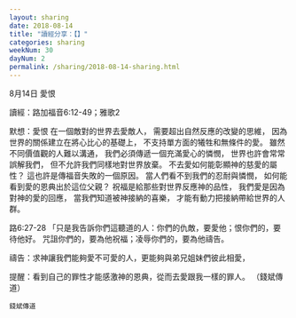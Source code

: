 ```yaml
---
layout: sharing
date: 2018-08-14
title: "讀經分享：【】"
categories: sharing
weekNum: 30
dayNum: 2
permalink: /sharing/2018-08-14-sharing.html
---
```

8月14日 愛恨

讀經：路加福音6:12-49；雅歌2

默想：愛恨
在一個敵對的世界去愛敵人，
需要超出自然反應的改變的思維，
因為世界的關係建立在將心比心的基礎上，
不支持單方面的犧牲和無條件的愛。
雖然不同價值觀的人難以溝通，
我們必須傳遞一個充滿愛心的憐憫，
世界也許會常常誤解我們，
但不允許我們同樣地對世界放棄。
不去愛如何能彰顯神的慈愛的屬性？
這也許是傳福音失敗的一個原因。
當人們看不到我們的忍耐與憐憫，
如何能看到愛的恩典出於這位父親？
祝福是給那些對世界反應神的品性，
我們愛是因為對神的愛的回應，
當我們知道被神接納的喜樂，
才能有動力把接納帶給世界的人群。

路6:27-28 「只是我告訴你們這聽道的人：你們的仇敵，要愛他；恨你們的，要待他好。 咒詛你們的，要為他祝福；凌辱你們的，要為他禱告。

禱告：求神讓我們能夠愛不可愛的人，更能夠與弟兄姐妹們彼此相愛，

提醒：看到自己的罪性才能感激神的恩典，從而去愛跟我一樣的罪人。
（錢斌傳道）

`錢斌傳道`
